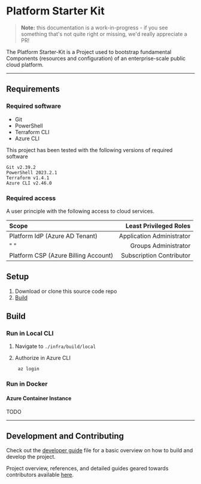 # Platform Starter Kit

> **Note:** this documentation is a work-in-progress - if you see something that's not quite right or missing, we'd really appreciate a PR!

The Platform Starter-Kit is a Project used to bootstrap fundamental Components (resources and configuration) of an enterprise-scale public cloud platform.

---

## Requirements

### Required software

* Git
* PowerShell
* Terraform CLI
* Azure CLI

This project has been tested with the following versions of required software

    Git v2.39.2
    PowerShell 2023.2.1
    Terraform v1.4.1
    Azure CLI v2.46.0

### Required access

A user principle with the following access to cloud services. 

| Scope                                | Least Privileged Roles    |
| :----------------------------------- | ------------------------: |
| Platform IdP (Azure AD Tenant)       | Application Administrator |
| " "                                  | Groups Administrator      |
| Platform CSP (Azure Billing Account) | Subscription Contributor  |


## Setup

1. Download or clone this source code repo
2. [Build](#build)

## Build

### Run in Local CLI

1. Navigate to `./infra/build/local`
2. Authorize in Azure CLI

        az login

### Run in Docker

#### Azure Container Instance

TODO

---

## Development and Contributing

Check out the [developer guide](docs/guide-developing.md) file for a basic overview on how to build and develop the project.  

Project overview, references, and detailed guides geared towards contributors available [here](CONTRIBUTING.md).